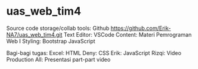 # uas_web_tim4

Source code storage/collab tools: Github https://github.com/Erik-NA7/uas_web_tim4.git
Text Editor: VSCode
Content: Materi Pemrograman Web I
Styling: Bootstrap
JavaScript


Bagi-bagi tugas:
Excel: HTML
Deny: CSS
Erik: JavaScript
Rizqi: Video Production
All: Presentasi part-part video
